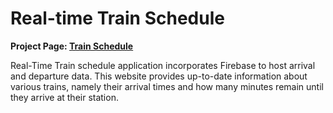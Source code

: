 # Real-time Train Schedule

**Project Page:
[Train Schedule](https://dragon-stark.github.io/Train-Time.io/)**

Real-Time Train schedule application incorporates Firebase to host arrival and departure data. This website provides up-to-date information about various trains, namely their arrival times and how many minutes remain until they arrive at their station.
